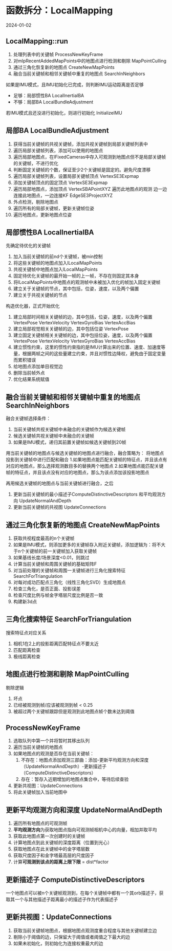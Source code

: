 # 函数拆分：LocalMapping
2024-01-02



## LocalMapping::run
1. 处理列表中的关键帧  ProcessNewKeyFrame
2. 对mlpRecentAddedMapPoints中的地图点进行检测和剔除 MapPointCulling
3. 通过三角化恢复新的地图点 CreateNewMapPoints
4. 融合当前关键帧和相邻关键帧中重复的地图点 SearchInNeighbors

如果是IMU模式，且IMU初始化已完成，则判断IMU运动距离是否足够
- 足够：局部惯性BA LocalInertialBA
- 不够：局部BA LocalBundleAdjustment

若IMU模式且还没进行初始化，则进行初始化  InitializeIMU



## 局部BA LocalBundleAdjustment
1. 获得当前关键帧的共视关键帧，添加共视关键帧到局部关键帧列表中
2. 遍历局部关键帧列表，添加可以使用的地图点
3. 遍历局部地图点，在lFixedCameras中存入可观测到地图点但不是局部关键帧的关键帧，不进行优化
4. 判断固定关键帧的个数，保证至少2个关键帧是固定的。避免尺度漂移
5. 遍历局部关键帧列表，设置局部关键帧顶点 VertexSE3Expmap
6. 添加关键帧顶点的固定顶点 VertexSE3Expmap
7. 遍历局部地图点，添加顶点 VertexSBAPointXYZ 遍历此地图点的观测 边一边连接此地图点，一边连接KF EdgeSE3ProjectXYZ
8. 外点检测，剔除地图点
9. 遍历所有的局部关键帧，更新关键帧位姿
10. 遍历地图点，更新地图点位姿

## 局部惯性BA LocalInertialBA
先确定待优化的关键帧
1. 加入当前关键帧的前nd个关键帧，被min控制
2. 将这些关键帧的地图点加入lLocalMapPoints
3. 共视关键帧中地图点加入lLocalMapPoints
3. 固定待优化关键帧的最开始一帧的上一帧，不存在则固定其本身
4. 将lLocalMapPoints中地图点的观测帧中未被加入优化的帧加入固定关键帧
5. 建立关于关键帧的节点，其中包括，位姿，速度，以及两个偏置
5. 建立关于共视关键帧的节点


构造优化器，正式开始优化
1. 建立局部时间相关关键帧的边，其中包括，位姿，速度，以及两个偏置 VertexPose VertexVelocity VertexGyroBias VertexAccBias
2. 建立局部视觉相关关键帧的边，其中包括位姿 VertexPose
3. 建立固定关键帧相关关键帧的边，其中包括位姿，速度，以及两个偏置 VertexPose VertexVelocity VertexGyroBias VertexAccBias
4. 建立惯性约束，这里的惯性约束指的是IMU计算出来的位置、速度、加速度等量，根据两帧之间的这些量建立约束，并且对惯性边降权，避免由于固定变量而累积错误
5. 给地图点添加单目视觉边
6. 删除当前帧外点
7. 优化结果系统赋值
	

## 融合当前关键帧和相邻关键帧中重复的地图点 SearchInNeighbors
融合关键帧选择条件：
1. 当前关键帧共视关键帧中未融合的关键帧作为候选关键帧
2. 候选关键帧共视关键帧中未融合的关键帧
3. 如果是IMU模式，递归其前置关键帧如候选关键帧到20帧

用当前关键帧的地图点与候选关键帧的地图点进行融合，融合策略为：
将地图点投影到关键帧中进行匹配和融合
1.如果地图点能匹配关键帧的特征点，并且该点有对应的地图点，那么选择观测数目多的替换两个地图点
2.如果地图点能匹配关键帧的特征点，并且该点没有对应的地图点，那么为该点添加该投影地图点

再用候选关键帧的地图点与当前关键帧进行融合，之后
1. 更新当前关键帧的最小描述子ComputeDistinctiveDescriptors 和平均观测方向  UpdateNormalAndDepth
2. 更新当前关键帧的共视图 UpdateConnections



## 通过三角化恢复新的地图点 CreateNewMapPoints
1. 获取共视程度最高的n个关键帧
2. 如果是IMU模式，则添加更多的关键帧存入附近关键帧，添加逻辑为：将不大于n个关键帧的前一关键帧加入获取关键帧
3. 如果基线长度/场景深度<0.01，则跳过
4. 计算当前关键帧和周围关键帧的基础矩阵F
5. 对当前处理的关键帧和周围一关键帧进行三角化搜索特征 SearchForTriangulation
6. 对每对成功匹配点三角化（线性三角化SVD）生成地图点
7. 检查三角化，是否正面、投影误差
8. 检查尺度比例与帧金字塔层尺度比例是否一致
9. 构建新3d点

## 三角化搜索特征 SearchForTriangulation
搜索特征点对应关系
1. 相机1在2上的投影距离匹配特征点不要太近
2. 匹配距离检查
3. 极线距离检查

## 地图点进行检测和剔除 MapPointCulling
剔除逻辑
1. 坏点
2. 已经被观测到帧/应该被观测到帧 < 0.25
3. 被超过两个关键帧跟踪但是观测到此地图点帧个数未达到阈值

## ProcessNewKeyFrame
1. 选取队列中第一个并将暂时其移出队列
2. 遍历当前关键帧的地图点
3. 如果地图点的观测是否存在当前关键帧：
	1. 不存在：地图点添加观测三部曲：添加-更新平均观测方向和深度（UpdateNormalAndDepth）-更新描述子（ComputeDistinctiveDescriptors）
	2. 存在：暂存入近期增加的地图点集合中，等待后续查验
4. 更新共视图：UpdateConnections
5. 将此关键帧加入当前地图中

## 更新平均观测方向和深度 UpdateNormalAndDepth
1. 遍历所有地图点的可观测帧
2. **平均观测方向**为获取地图点指向可观测帧相机中心的向量，相加并取平均
3. 获取此地图点第一次创建时的关键帧
4. 计算地图点到此关键帧的深度距离（位置到光心）
5. 获取地图点在此关键帧中的金字塔层数
6. 获取尺度因子和金字塔最高层的尺度因子
7. 计算**可观测到该点的距离上限下限** = dist\*factor

## 更新描述子 ComputeDistinctiveDescriptors
一个地图点可以被n个关键帧观测到，在每个关键帧中都有一个其orb描述子，获取其一个与其他描述子距离最小的描述子作为代表描述子

## 更新共视图：UpdateConnections
1. 获取当前关键帧地图点，根据地图点观测度重合程度与其他关键帧建立边
2. 剔除小于阈值的边，只保留大于阈值或者阈值之下最大的边
3. 如果未初始化，则初始化为连接权重最大的边